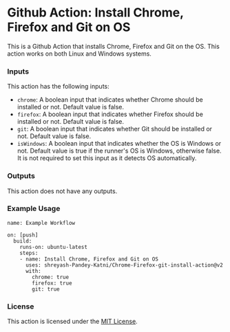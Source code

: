 # Github Action: Install Chrome, Firefox and Git on OS

This is a Github Action that installs Chrome, Firefox and Git on the OS. This action works on both Linux and Windows systems.

### Inputs

This action has the following inputs:
* `chrome`: A boolean input that indicates whether Chrome should be installed or not. Default value is false.
* `firefox`: A boolean input that indicates whether Firefox should be installed or not. Default value is false.
* `git`: A boolean input that indicates whether Git should be installed or not. Default value is false.
* `isWindows`: A boolean input that indicates whether the OS is Windows or not. Default value is true if the runner's OS is Windows, otherwise false. It is not required to set this input as it detects OS automatically.

### Outputs

This action does not have any outputs.

### Example Usage

```
name: Example Workflow

on: [push]
  build:
    runs-on: ubuntu-latest
    steps:
    - name: Install Chrome, Firefox and Git on OS
      uses: shreyash-Pandey-Katni/Chrome-Firefox-git-install-action@v2
      with:
        chrome: true
        firefox: true
        git: true
```

### License

This action is licensed under the [MIT License](LICENSE).
